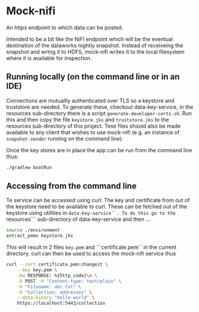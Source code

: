 # Mock-nifi

An https endpoint to which data can be posted.

Intended to be a bit like the NiFI endpoint which will be the eventual
destination of the dataworks nightly snapshot. Instead of receiveing the
snapshot and wrtng it to HDFS, mock-nifi writes it to the local filesystem where
it  is available for inspection.

## Running locally (on the command line or in an IDE)

Connections are mutuallly authenticated over TLS so a keystore and truststore
are needed.  To generate these, checkout data-key-service, in the resources
sub-directory there is a script ```generate-developer-certs.sh```. Run this and
then copy the file ```keystore.jks``` and ```truststore.jks``` to the resources
sub-directory of this project. Tese files should also be made available to any
client that wishes to use mock-nifi (e.g. an instance of ```snapshot-sender```
running on the command line).

Once the key stores are in place the app can be run from the command line thus:

``` bash
./gradlew bootRun
```

## Accessing from the command line

Te service can be accessed using curl. The key and certificate from out of the
keystore need to be available to curl. These can be fetched out of the keystore
using utilities in ```data-key-service``. To do this go to the ```resources```
sub-directory of data-key-service and then ...

``` bash
source ./environment
extract_pems keystore.jks
```

This will result in 2 files ```key.pem``` and ```certificate.pem`` in the
current directory. curl can then be used to access the mock-nifi service thus

``` bash
curl --cert certificate.pem:changeit \
    --key key.pem \
    -kw RESPONSE: %{http_code}\n \
    -X POST -H "Content-type: text/plain" \
    -H "Filename: abc.txt" \
    -H "Collection: addresses" \
    --data-binary "hello world" \
    https://localhost:5443/collection

```
